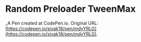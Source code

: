 # Random Preloader TweenMax
 _A Pen created at CodePen.io. Original URL: [https://codepen.io/sivak18/pen/mdyYRLG](https://codepen.io/sivak18/pen/mdyYRLG).

 